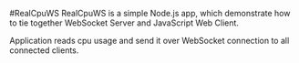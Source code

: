 #RealCpuWS
RealCpuWS is a simple Node.js app, which demonstrate how to tie together WebSocket Server and JavaScript Web Client.

Application reads cpu usage and send it over WebSocket connection to all connected clients.
